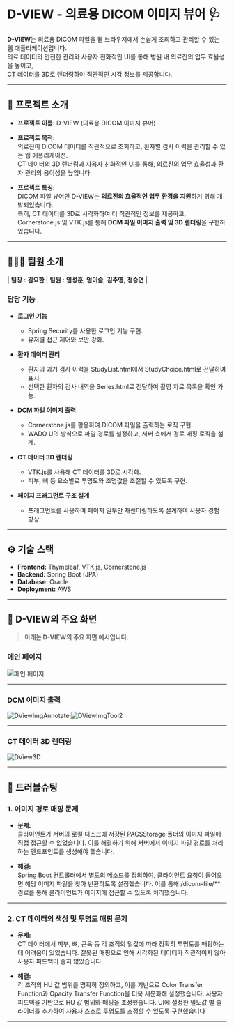 # D-VIEW - 의료용 DICOM 이미지 뷰어 🩺

**D-VIEW**는 의료용 DICOM 파일을 웹 브라우저에서 손쉽게 조회하고 관리할 수 있는 웹 애플리케이션입니다.  
의료 데이터의 안전한 관리와 사용자 친화적인 UI를 통해 병원 내 의료진의 업무 효율성을 높이고,  
CT 데이터를 3D로 렌더링하여 직관적인 시각 정보를 제공합니다.

---

## 🔗 프로젝트 소개

- **프로젝트 이름:** D-VIEW (의료용 DICOM 이미지 뷰어)
- **프로젝트 목적:**  
  의료진이 DICOM 데이터를 직관적으로 조회하고, 환자별 검사 이력을 관리할 수 있는 웹 애플리케이션.  
  CT 데이터의 3D 렌더링과 사용자 친화적인 UI를 통해, 의료진의 업무 효율성과 환자 관리의 용이성을 높입니다.
  
- **프로젝트 특징:**  
  DICOM 파일 뷰어인 D-VIEW는 **의료진의 효율적인 업무 환경을 지원**하기 위해 개발되었습니다.  
  특히, CT 데이터를 3D로 시각화하여 더 직관적인 정보를 제공하고,  
  Cornerstone.js 및 VTK.js를 통해 **DCM 파일 이미지 출력 및 3D 렌더링**을 구현하였습니다.

---

## 🧑‍🤝‍🧑 팀원 소개

| **팀장** : **김요한** | **팀원** : **임성훈**, **엄이슬**, **김주영**, **정승연** |

### **담당 기능**

- **로그인 기능**  
  - Spring Security를 사용한 로그인 기능 구현.  
  - 유저별 접근 제어와 보안 강화.  

- **환자 데이터 관리**  
  - 환자의 과거 검사 이력을 StudyList.html에서 StudyChoice.html로 전달하여 표시.  
  - 선택한 환자의 검사 내역을 Series.html로 전달하여 촬영 자료 목록을 확인 가능.  

- **DCM 파일 이미지 출력**  
  - Cornerstone.js를 활용하여 DICOM 파일을 출력하는 로직 구현.  
  - WADO URI 방식으로 파일 경로를 설정하고, 서버 측에서 경로 매핑 로직을 설계.  

- **CT 데이터 3D 렌더링**  
  - VTK.js를 사용해 CT 데이터를 3D로 시각화.  
  - 피부, 뼈 등 요소별로 투명도와 조명값을 조절할 수 있도록 구현.  

- **페이지 프래그먼트 구조 설계**  
  - 프래그먼트를 사용하여 페이지 일부만 재렌더링하도록 설계하여 사용자 경험 향상.  

---

## ⚙️ 기술 스택

- **Frontend:** Thymeleaf, VTK.js, Cornerstone.js  
- **Backend:** Spring Boot (JPA)  
- **Database:** Oracle  
- **Deployment:** AWS

---

## 📸 **D-VIEW의 주요 화면**  

> **아래는 D-VIEW의 주요 화면 예시입니다.**  

### 메인 페이지
![메인 페이지](https://github.com/user-attachments/assets/6859c86f-eca4-4f7e-a1e2-c76c7cd7f42e)

---

### DCM 이미지 출력
![DViewImgAnnotate](https://github.com/user-attachments/assets/29f86cbe-1d3f-4431-83d9-f5bc0044cf99)
![DViewImgTool2](https://github.com/user-attachments/assets/1cd58f74-90e4-43be-9ec1-a890be235a5d)


---

### CT 데이터 3D 렌더링
![DView3D](https://github.com/user-attachments/assets/192cca35-6a91-4baf-977a-c7114a184d1d)



---

## 🔧 트러블슈팅

### 1. 이미지 경로 매핑 문제
- **문제:**  
  클라이언트가 서버의 로컬 디스크에 저장된 PACSStorage 폴더의 이미지 파일에 직접 접근할 수 없었습니다.
이를 해결하기 위해 서버에서 이미지 파일 경로를 처리하는 엔드포인트를 생성해야 했습니다.

- **해결:**  
  Spring Boot 컨트롤러에서 별도의 메소드를 정의하여, 클라이언트 요청이 들어오면 해당 이미지 파일을 찾아 반환하도록 설정했습니다.
이를 통해 /dicom-file/** 경로를 통해 클라이언트가 이미지에 접근할 수 있도록 처리했습니다.

---

### 2. CT 데이터의 색상 및 투명도 매핑 문제
- **문제:**  
  CT 데이터에서 피부, 뼈, 근육 등 각 조직의 밀값에 따라 정확히 투명도를 매핑하는 데 어려움이 있었습니다.
잘못된 매핑으로 인해 시각화된 데이터가 직관적이지 않아 사용자 피드백이 좋지 않았습니다.

- **해결:**  
  각 조직의 HU 값 범위를 명확히 정의하고, 이를 기반으로 Color Transfer Function과 Opacity Transfer Function을 더욱 세분화해 설정했습니다.
사용자 피드백을 기반으로 HU 값 범위와 매핑을 조정했습니다.
UI에 설정한 밀도값 별 슬라이더를 추가하여 사용자 스스로 투명도를 조정할 수 있도록 구현했습니다

---
